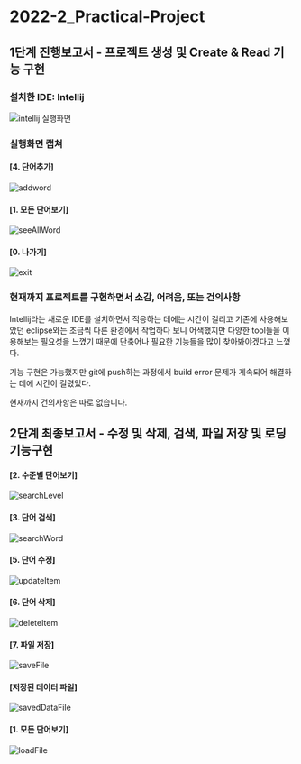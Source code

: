 # 2022-2_Practical-Project
## 1단계 진행보고서 - 프로젝트 생성 및 Create & Read 기능 구현

### 설치한 IDE: Intellij

![intellij 실행화면](https://user-images.githubusercontent.com/103713433/188272380-11f45a64-73f4-4d24-8065-fc44b0d215b9.png)

### 실행화면 캡쳐

#### [4. 단어추가]

![addword](https://github.com/YujinKim164/2022-2_Practical-Project/blob/main/screenshots/addWord.JPG)

#### [1. 모든 단어보기] 

![seeAllWord](https://github.com/YujinKim164/2022-2_Practical-Project/blob/main/screenshots/%EB%AA%A8%EB%93%A0%EB%8B%A8%EC%96%B4%EB%B3%B4%EA%B8%B0.JPG?raw=true)

#### [0. 나가기]

![exit](https://github.com/YujinKim164/2022-2_Practical-Project/blob/main/screenshots/end.JPG?raw=true)

### 현재까지 프로젝트를 구현하면서 소감, 어려움, 또는 건의사항

Intellij라는 새로운 IDE를 설치하면서 적응하는 데에는 시간이 걸리고 기존에 사용해보았던 eclipse와는 조금씩 다른 환경에서 작업하다 보니 어색했지만
다양한 tool들을 이용해보는 필요성을 느꼈기 때문에 단축어나 필요한 기능들을 많이 찾아봐야겠다고 느꼈다.

기능 구현은 가능했지만 git에 push하는 과정에서 build error 문제가 계속되어 해결하는 데에 시간이 걸렸었다.

현재까지 건의사항은 따로 없습니다.



## 2단계 최종보고서 - 수정 및 삭제, 검색, 파일 저장 및 로딩 기능구현
#### [2. 수준별 단어보기]

![searchLevel](https://raw.githubusercontent.com/YujinKim164/2022-2_Practical-Project/dd0855234111d0fa4020fb52448e6e5102747ebe/screenshots/%EC%88%98%EC%A4%80%EB%B3%84%20%EB%8B%A8%EC%96%B4%EB%B3%B4%EA%B8%B0.JPG)

#### [3. 단어 검색]

![searchWord](https://github.com/YujinKim164/2022-2_Practical-Project/blob/main/screenshots/%EB%8B%A8%EC%96%B4%20%EA%B2%80%EC%83%89.JPG?raw=true)

#### [5. 단어 수정]

![updateItem](https://github.com/YujinKim164/2022-2_Practical-Project/blob/main/screenshots/%EB%8B%A8%EC%96%B4%20%EC%88%98%EC%A0%95.JPG?raw=true)

#### [6. 단어 삭제]

![deleteItem](https://github.com/YujinKim164/2022-2_Practical-Project/blob/main/screenshots/%EB%8B%A8%EC%96%B4%20%EC%82%AD%EC%A0%9C.JPG?raw=true)

#### [7. 파일 저장]

![saveFile](https://github.com/YujinKim164/2022-2_Practical-Project/blob/main/screenshots/%ED%8C%8C%EC%9D%BC%20%EC%A0%80%EC%9E%A5.JPG?raw=true)

#### [저장된 데이터 파일]
![savedDataFile](https://github.com/YujinKim164/2022-2_Practical-Project/blob/main/screenshots/%EB%8D%B0%EC%9D%B4%ED%84%B0%20%ED%8C%8C%EC%9D%BC.JPG?raw=true)

#### [1. 모든 단어보기]
![loadFile](https://github.com/YujinKim164/2022-2_Practical-Project/blob/main/screenshots/%EB%AA%A8%EB%93%A0%20%EB%8B%A8%EC%96%B4%20%EB%B3%B4%EA%B8%B0.JPG?raw=true)

